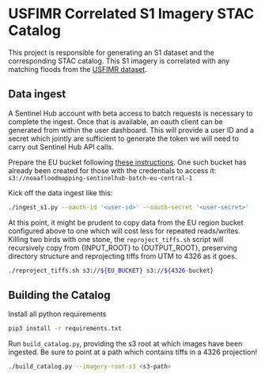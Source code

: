 # USFIMR Correlated S1 Imagery STAC Catalog

This project is responsible for generating an S1 dataset and the corresponding STAC catalog. This S1
imagery is correlated with any matching floods from the [USFIMR dataset](https://cfim.ornl.gov/data/).

## Data ingest

A Sentinel Hub account with beta access to batch requests is necessary to complete the ingest. Once
that is available, an oauth client can be generated from within the user dashboard. This will provide
a user ID and a secret which jointly are sufficient to generate the token we will need to carry out
Sentinel Hub API calls.

Prepare the EU bucket following [these instructions](https://docs.sentinel-hub.com/api/latest/api/batch/#aws-s3-bucket-settings). One such bucket has already been created for those with the credentials to access
it: `s3://noaafloodmapping-sentinelhub-batch-eu-central-1`

Kick off the data ingest like this:

```bash
./ingest_s1.py --oauth-id '<user-id>' --oauth-secret '<user-secret>'
```

At this point, it might be prudent to copy data from the EU region bucket configured above to one which
will cost less for repeated reads/writes. Killing two birds with one stone, the `reproject_tiffs.sh` script
will recursively copy from {INPUT_ROOT} to {OUTPUT_ROOT}, preserving directory structure and reprojecting
tiffs from UTM to 4326 as it goes.

```bash
./reproject_tiffs.sh s3://${EU_BUCKET} s3://${4326-bucket}
```

## Building the Catalog

Install all python requirements

```bash
pip3 install -r requirements.txt
```

Run `build_catalog.py`, providing the s3 root at which images have been ingested. Be sure to point at a path
which contains tiffs in a 4326 projection!

```bash
./build_catalog.py --imagery-root-s3 <s3-path>
```
